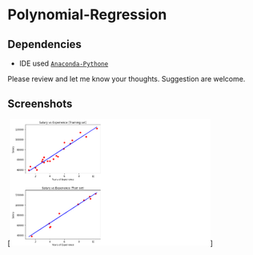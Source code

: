 # Polynomial-Regression



## Dependencies

- IDE used [`Anaconda-Pythone`](https://www.anaconda.com/download/)
   
Please review and let me know your thoughts.
Suggestion are welcome.


## Screenshots
[<img src="https://raw.githubusercontent.com/AkJoshi19/MachineLearning_A_Z/master/Regression/SimpleLinearRegression/Solution1/Preview.png" width=400>]



